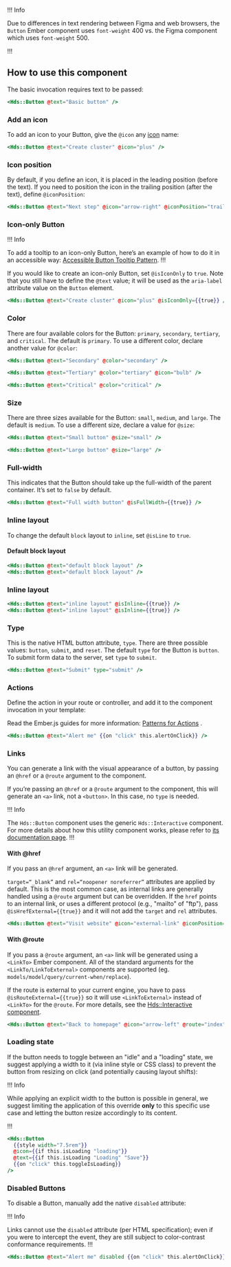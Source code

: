 !!! Info

Due to differences in text rendering between Figma and web browsers, the `Button` Ember component uses `font-weight` 400 vs. the Figma component which uses `font-weight` 500.

!!!

## How to use this component

The basic invocation requires text to be passed:

```handlebars
<Hds::Button @text="Basic button" />
```

### Add an icon

To add an icon to your Button, give the `@icon` any [icon](/icons/library) name:

```handlebars
<Hds::Button @text="Create cluster" @icon="plus" />
```

### Icon position

By default, if you define an icon, it is placed in the leading position (before the text). If you need to position the icon in the trailing position (after the text), define `@iconPosition`:

```handlebars
<Hds::Button @text="Next step" @icon="arrow-right" @iconPosition="trailing" />
```

### Icon-only Button

!!! Info

To add a tooltip to an icon-only Button, here’s an example of how to do it in an accessible way: [Accessible Button Tooltip Pattern](https://codepen.io/melsumner/pen/bGGdmMV).
!!!

If you would like to create an icon-only Button, set `@isIconOnly` to `true`. Note that you still have to define the `@text` value; it will be used as the `aria-label` attribute value on the `Button` element.

```handlebars
<Hds::Button @text="Create cluster" @icon="plus" @isIconOnly={{true}} />
```

### Color

There are four available colors for the Button: `primary`, `secondary`, `tertiary`, and `critical`. The default is `primary`. To use a different color, declare another value for `@color`:

```handlebars
<Hds::Button @text="Secondary" @color="secondary" />
```

```handlebars
<Hds::Button @text="Tertiary" @color="tertiary" @icon="bulb" />
```

```handlebars
<Hds::Button @text="Critical" @color="critical" />
```

### Size

There are three sizes available for the Button: `small`, `medium`, and `large`. The default is `medium`. To use a different size, declare a value for `@size`:

```handlebars
<Hds::Button @text="Small button" @size="small" />
```

```handlebars
<Hds::Button @text="Large button" @size="large" />
```

### Full-width

This indicates that the Button should take up the full-width of the parent container. It’s set to `false` by default.

```handlebars
<Hds::Button @text="Full width button" @isFullWidth={{true}} />
```

### Inline layout

To change the default `block` layout to `inline`, set `@isLine` to `true`.

#### Default block layout

```handlebars
<Hds::Button @text="default block layout" />
<Hds::Button @text="default block layout" />
```

### Inline layout
```handlebars
<Hds::Button @text="inline layout" @isInline={{true}} />
<Hds::Button @text="inline layout" @isInline={{true}} />
```

### Type

This is the native HTML button attribute, `type`. There are three possible values: `button`, `submit`, and `reset`. The default `type` for the Button is `button`. To submit form data to the server, set `type` to `submit`.

```handlebars
<Hds::Button @text="Submit" type="submit" />
```

### Actions

Define the action in your route or controller, and add it to the component invocation in your template:

Read the Ember.js guides for more information: [Patterns for Actions](https://guides.emberjs.com/release/in-depth-topics/patterns-for-actions/) .

```handlebars
<Hds::Button @text="Alert me" {{on "click" this.alertOnClick}} />
```

### Links

You can generate a link with the visual appearance of a button, by passing an `@href` or a `@route` argument to the component.

If you’re passing an `@href` or a `@route` argument to the component, this will generate an `<a>` link, not a `<button>`. In this case, no `type` is needed.

!!! Info

The `Hds::Button` component uses the generic `Hds::Interactive` component. For more details about how this utility component works, please refer to [its documentation page](/utilities/interactive).
!!!

#### With @href

If you pass an `@href` argument, an `<a>` link will be generated.

`target=“_blank”` and `rel=“noopener noreferrer”` attributes are applied by default. This is the most common case, as internal links are generally handled using a `@route` argument but can be overridden. If the `href` points to an internal link, or uses a different protocol (e.g., "mailto" of "ftp"), pass `@isHrefExternal={{true}}` and it will not add the `target` and `rel` attributes.

```handlebars
<Hds::Button @text="Visit website" @icon="external-link" @iconPosition="trailing" @href="https://hashicorp.com" />
```

#### With @route

If you pass a `@route` argument, an `<a>` link will be generated using a `<LinkTo>` Ember component. All of the standard arguments for the `<LinkTo/LinkToExternal>` components are supported (eg. `models/model/query/current-when/replace`).

If the route is external to your current engine, you have to pass `@isRouteExternal={{true}}` so it will use `<LinkToExternal>` instead of `<LinkTo>` for the `@route`. For more details, see the [Hds::Interactive component](/utilities/interactive).

```handlebars
<Hds::Button @text="Back to homepage" @icon="arrow-left" @route="index" />
```

### Loading state

If the button needs to toggle between an "idle" and a "loading" state, we suggest applying a width to it (via inline style or CSS class) to prevent the button from resizing on click (and potentially causing layout shifts):

!!! Info

While applying an explicit width to the button is possible in general, we suggest limiting the application of this override **only** to this specific use case and letting the button resize accordingly to its content.

!!!

```handlebars
<Hds::Button
  {{style width="7.5rem"}}
  @icon={{if this.isLoading "loading"}}
  @text={{if this.isLoading "Loading" "Save"}}
  {{on "click" this.toggleIsLoading}}
/>
```

### Disabled Buttons

To disable a Button, manually add the native `disabled` attribute:

!!! Info

Links cannot use the `disabled` attribute (per HTML specification); even if you were to intercept the event, they are still subject to color-contrast conformance requirements.
!!!

```handlebars
<Hds::Button @text="Alert me" disabled {{on "click" this.alertOnClick}} />
```

